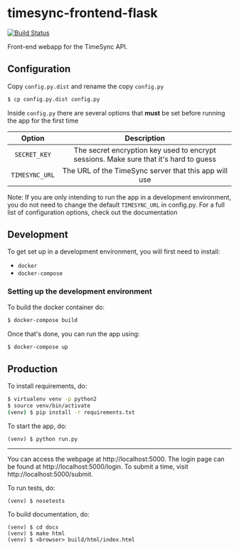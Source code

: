 # timesync-frontend-flask

[![Build Status](https://travis-ci.org/osuosl/timesync-frontend-flask.svg?branch=develop)](https://travis-ci.org/osuosl/timesync-frontend-flask)

Front-end webapp for the TimeSync API.

## Configuration

Copy `config.py.dist` and rename the copy `config.py`

```sh
$ cp config.py.dist config.py
```

Inside `config.py` there are several options that **must** be set before
running the app for the first time

| Option         | Description                                               |
|:--------------:|:---------------------------------------------------------:|
| `SECRET_KEY`   | The secret encryption key used to encrypt sessions. Make sure that it's hard to guess |
| `TIMESYNC_URL` | The URL of the TimeSync server that this app will use     |

Note: If you are only intending to run the app in a development environment,
you do not need to change the default `TIMESYNC_URL` in config.py. For a full
list of configuration options, check out the documentation

## Development

To get set up in a development environment, you will first need to install:
- `docker`
- `docker-compose`

### Setting up the development environment

To build the docker container do:
```sh
$ docker-compose build
```

Once that's done, you can run the app using:
```sh
$ docker-compose up
```

## Production

To install requirements, do:
```sh
$ virtualenv venv -p python2
$ source venv/bin/activate
(venv) $ pip install -r requirements.txt
```

To start the app, do:
```
(venv) $ python run.py
```

-----

You can access the webpage at http://localhost:5000. The login page can be found
at http://localhost:5000/login. To submit a time, visit
http://localhost:5000/submit.

To run tests, do:
```
(venv) $ nosetests
```

To build documentation, do:
```
(venv) $ cd docs
(venv) $ make html
(venv) $ <browser> build/html/index.html
```
